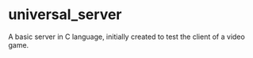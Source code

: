 # universal_server
A basic server in C language, initially created to test the client of a video game.
